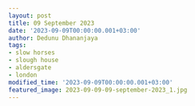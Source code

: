 ```yaml
---
layout: post
title: 09 September 2023
date: '2023-09-09T00:00:00.001+03:00'
author: Dedunu Dhananjaya
tags:
- slow horses
- slough house
- aldersgate
- london
modified_time: '2023-09-09T00:00:00.001+03:00'
featured_image: 2023-09-09-09-september-2023_1.jpg
---
```


